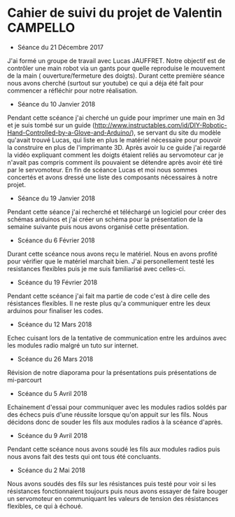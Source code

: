 Cahier de suivi du projet de Valentin CAMPELLO
==

* Séance du 21 Décembre 2017
  
J'ai formé un groupe de travail avec Lucas JAUFFRET. Notre objectif est de contrôler une 
main robot via un gants pour quelle reproduise le mouvement de la main ( ouverture/fermeture des doigts).
Durant cette première séance nous avons cherché (surtout sur youtube) ce qui a déja été fait pour commencer a réfléchir 
pour notre réalisation.


* Séance du 10 Janvier 2018
  
Pendant cette scéance j'ai cherché un guide pour imprimer une main en 3d et je suis tombé sur un guide 
(http://www.instructables.com/id/DIY-Robotic-Hand-Controlled-by-a-Glove-and-Arduino/), se servant du site du modèle qu'avait 
trouvé Lucas, qui liste en plus le matériel nécessaire pour pouvoir la construire en plus de l'imprimante 3D. Après avoir lu ce 
guide j'ai regardé la vidéo expliquant comment les doigts étaient reliés au servomoteur car je n'avait pas compris comment ils 
pouvaient se détendre après avoir été tiré par le servomoteur.
En fin de scéance Lucas et moi nous sommes concertés et avons dressé une liste des composants nécessaires à notre projet.

* Séance du 19 Janvier 2018

Pendant cette séance j'ai recherché et téléchargé un logiciel pour créer des schémas arduinos et j'ai créer un schéma pour la présentation de la semaine suivante puis nous avons organisé cette présentation.

* Scéance du 6 Février 2018

Durant cette scéance nous avons reçu le matériel. Nous en avons profité pour vérifier que le matériel marchait bien. J'ai personellement testé les resistances flexibles puis je me suis familiarisé avec celles-ci.

* Scéance du 19 Février 2018

Pendant cette scéance j'ai fait ma partie de code c'est à dire celle des résistances flexibles. Il ne reste plus qu'a communiquer entre les deux arduinos pour finaliser les codes.

* Scéance du 12 Mars 2018

Echec cuisant lors de la tentative de communication entre les arduinos avec les modules radio malgré un tuto sur internet. 

* Scéance du 26 Mars 2018

Révision de notre diaporama pour la présentations puis présentations de mi-parcourt

* Scéance du 5 Avril 2018

Echainement d'essai pour communiquer avec les modules radios soldés par des échecs puis d'une réussite lorsque qu'on appuit sur les fils. Nous décidons donc de souder les fils aux modules radios à la scéance d'après.

* Scéance du 9 Avril 2018

Pendant cette scéance nous avons soudé les fils aux modules radios puis nous avons fait des tests qui ont tous été concluants.

* Scéance du 2 Mai 2018

Nous avons soudés des fils sur les résistances puis testé pour voir si les résistances fonctionnaient toujours puis nous avons essayer de faire bouger un servomoteur en communiquant les valeurs de tension des résistances flexibles, ce qui à échoué.

